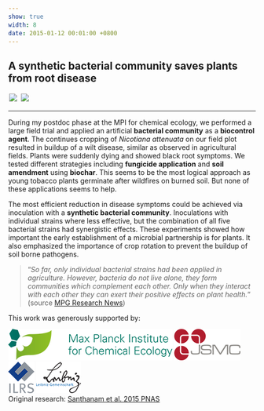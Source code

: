 ```yaml
---
show: true
width: 8
date: 2015-01-12 00:01:00 +0800
---
```

<div class="p-4">
    <h2>A synthetic bacterial community saves plants from root disease</h2>
    <img data-src="{{ 'assets/images/photos/IMG_6676m.jpg' | relative_url }}" class="lazy rounded" style="width: 48%; height: auto;margin: 2px;" src="{{ '/assets/images/empty_300x200.png' | relative_url }}">
 <img data-src="{{ 'assets/images/photos/IMG_6443m.jpg' | relative_url }}" class="lazy rounded" style="width: 48%; height: auto;margin: 2px;" src="{{ '/assets/images/empty_300x200.png' | relative_url }}">
  <hr />   
<p>
     During my postdoc phase at the MPI for chemical ecology, we performed a large field trial and applied an artificial <b>bacterial community</b> as a <b>biocontrol agent</b>. The continues cropping of <i>Nicotiana attenuata</i> on our field plot resulted in buildup of a wilt disease, similar as observed in agricultural fields. Plants were suddenly dying and showed black root symptoms. We tested different strategies including <b>fungicide application</b> and <b>soil amendment</b> using <b>biochar</b>. This seems to be the most logical approach as young tobacco plants germinate after wildfires on burned soil. But none of these applications seems to help. </p>
        <p>
     The most efficient reduction in disease symptoms could be achieved via inoculation with a <b>synthetic bacterial community</b>. Inoculations with individual strains where less effective, but the combination of all five bacterial strains had synergistic effects. These experiments showed how important the early establishment of a microbial partnership is for plants. It also emphasized the importance of crop rotation to prevent the buildup of soil borne pathogens.
</p>
<blockquote cite="https://www.mpg.de/9373626/bacteria-tabacco-root-disease">
<q><i>So far, only individual bacterial strains had been applied in agriculture. However, bacteria do not live alone, they form communities which complement each other. Only when they interact with each other they can exert their positive effects on plant health.</i></q> (source <a href="https://www.mpg.de/9373626/bacteria-tabacco-root-disease">MPG Research News</a>)</blockquote>
     <p>
       This work was generously supported by:
    </p>
     <img src="/assets/logo/logo64_ICE.png" alt="ICE Logo" class="rounded-sm img-fluid logo-img">
     <img src="/assets/logo/logo64_JSMC.png" alt="JSMC Logo" class="rounded-sm img-fluid logo-img"> 
     <img src="/assets/logo/logo64_ILRS.png" alt="ILRS Logo" class="rounded-sm img-fluid logo-img">
    <img src="/assets/logo/logo64_Leip.png" alt="Leibniz Logo" class="rounded-sm img-fluid logo-img">
 <div style="display: flex; flex-direction: column; align-items: start; gap: 5px;">
    <span>
        Original research: 
        <a href="https://www.pnas.org/doi/full/10.1073/pnas.1505765112">
            Santhanam et al. 2015 PNAS
        </a>
    </span>
    <div style="display: flex; gap: 10px; align-items: center;">
        <span class="__dimensions_badge_embed__" 
              data-doi="10.1073/pnas.1505765112" 
              data-style="small_rectangle">
        </span>
        <div class='altmetric-embed' 
             data-badge-popover='bottom' 
             data-doi='10.1073/pnas.1505765112'>
        </div>
        <a href="https://plu.mx/plum/a/?doi=10.1073/pnas.1505765112" 
           class="plumx-plum-print-popup" 
           data-popup="bottom" 
           data-theme="liberty" 
           data-badge="false" 
           data-size="small">
        </a>
    </div>
</div>


</div>

